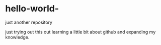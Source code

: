 # hello-world-
just another repository

just trying out this out learning a little bit about github and expanding my knowledge. 

